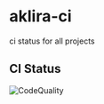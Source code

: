 # aklira-ci
ci status for all projects


## CI Status

![CodeQuality](https://github.com/aklira/fledge-north-iec104/actions/workflows/develop.yml/badge.svg)
